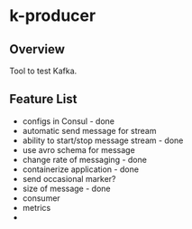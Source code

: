 # k-producer

## Overview
Tool to test Kafka.

## Feature List
* configs in Consul - done
* automatic send message for stream 
* ability to start/stop message stream - done
* use avro schema for message
* change rate of messaging - done
* containerize application - done
* send occasional marker?
* size of message - done
* consumer
* metrics
* 
